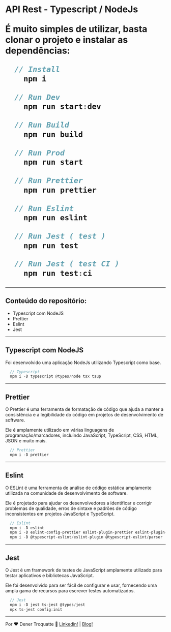 <h1>
  API Rest - Typescript / NodeJs

<p>É muito simples de utilizar, basta clonar o projeto e instalar as dependências:</p>

```javascript
  // Install
    npm i

  // Run Dev
    npm run start:dev

  // Run Build
    npm run build

  // Run Prod
    npm run start

  // Run Prettier
    npm run prettier

  // Run Eslint
    npm run eslint

  // Run Jest ( test )
    npm run test

  // Run Jest ( test CI )
    npm run test:ci
```

---

<h2>
  Conteúdo do repositório:
</h2>
<ul>
  <li>Typescript com NodeJS</li>
  <li>Prettier</li>
  <li>Eslint</li>
  <li>Jest</li>
</ul>

---

<h2>
  Typescript com NodeJS
</h2>
<p>Foi desenvolvido uma aplicação NodeJs utilizando Typescript como base.</p>

```javascript
  // Typescript
  npm i -D typescript @types/node tsx tsup
```

---

<h2>
  Prettier
</h2>
<p>
  O Prettier é uma ferramenta de formatação de código que ajuda a manter a consistência e a legibilidade do código em projetos de desenvolvimento de software. 
</p>

<p>
  Ele é amplamente utilizado em várias linguagens de programação/marcadores, incluindo JavaScript, TypeScript, CSS, HTML, JSON e muito mais.
</p>

```javascript
  // Prettier
  npm i -D prettier
```

---

<h2>
  Eslint
</h2>
<p>
O ESLint é uma ferramenta de análise de código estática amplamente utilizada na comunidade de desenvolvimento de software. 
</p>

<p>
Ele é projetado para ajudar os desenvolvedores a identificar e corrigir problemas de qualidade, erros de sintaxe e padrões de código inconsistentes em projetos JavaScript e TypeScript.
</p>

```javascript
  // Eslint
  npm i -D eslint
  npm i -D eslint-config-prettier eslint-plugin-prettier eslint-plugin-import
  npm i -D @typescript-eslint/eslint-plugin @typescript-eslint/parser
```

---

<h2>
  Jest
</h2>
<p>
O Jest é um framework de testes de JavaScript amplamente utilizado para testar aplicativos e bibliotecas JavaScript. 
</p>

<p>
Ele foi desenvolvido para ser fácil de configurar e usar, fornecendo uma ampla gama de recursos para escrever testes automatizados.
</p>

```javascript
  // Jest
  npm i -D jest ts-jest @types/jest
  npx ts-jest config:init
```

---

Por ♥ Dener Troquatte :wave: [Linkedin!](https://www.linkedin.com/in/dener-s%C3%A3o-pedro-troquatte-ababa079/) | [Blog!](https://vidafullstack.com.br/)
